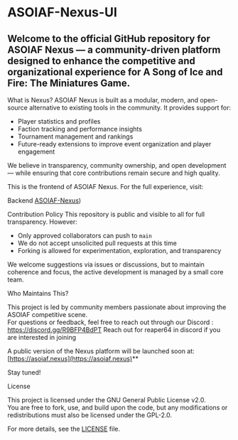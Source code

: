 # ASOIAF-Nexus-UI

Welcome to the official GitHub repository for ASOIAF Nexus — a community-driven platform designed to enhance the competitive and organizational experience for A Song of Ice and Fire: The Miniatures Game.
---
What is Nexus?
ASOIAF Nexus is built as a modular, modern, and open-source alternative to existing tools in the community. It provides support for:
-  Player statistics and profiles  
-  Faction tracking and performance insights  
-  Tournament management and rankings  
-  Future-ready extensions to improve event organization and player engagement

We believe in transparency, community ownership, and open development — while ensuring that core contributions remain secure and high quality.

This is the frontend of ASOIAF Nexus. For the full experience, visit:

Backend
 [ASOIAF-Nexus](https://github.com/ASOIAF-NEXUS/Nexus))

Contribution Policy
This repository is public and visible to all for full transparency.
However:
- Only approved collaborators can push to `main`
- We do not accept unsolicited pull requests at this time
-  Forking is allowed for experimentation, exploration, and transparency

We welcome suggestions via issues or discussions, but to maintain coherence and focus, the active development is managed by a small core team.


 Who Maintains This?

This project is led by community members passionate about improving the ASOIAF competitive scene.  
For questions or feedback, feel free to reach out through our Discord : https://discord.gg/R9BFP4BdPT 
Reach out for reaper64 in discord if you are interested in joining

A public version of the Nexus platform will be launched soon at:  
[https://asoiaf.nexus](https://asoiaf.nexus)**

Stay tuned!

License

This project is licensed under the GNU General Public License v2.0.  
You are free to fork, use, and build upon the code, but any modifications or redistributions must also be licensed under the GPL-2.0.

For more details, see the [LICENSE](./LICENSE) file.

